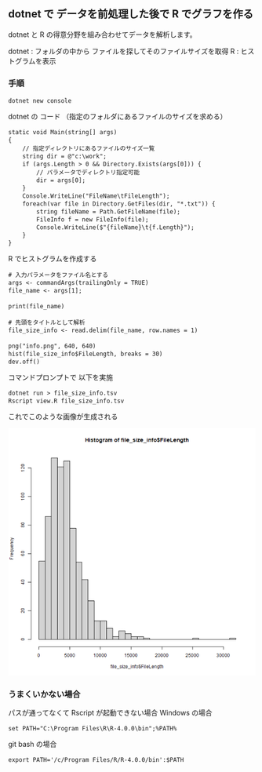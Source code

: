 ## dotnet で データを前処理した後で R でグラフを作る
dotnet と R の得意分野を組み合わせてデータを解析します。

dotnet : フォルダの中から ファイルを探してそのファイルサイズを取得
R : ヒストグラムを表示

### 手順

```
dotnet new console
```

dotnet の コード （指定のフォルダにあるファイルのサイズを求める）
```
static void Main(string[] args)
{
    // 指定ディレクトリにあるファイルのサイズ一覧
    string dir = @"c:\work";
    if (args.Length > 0 && Directory.Exists(args[0])) {
        // パラメータでディレクトリ指定可能
        dir = args[0];
    }
    Console.WriteLine("FileName\tFileLength");
    foreach(var file in Directory.GetFiles(dir, "*.txt")) {
        string fileName = Path.GetFileName(file);
        FileInfo f = new FileInfo(file);
        Console.WriteLine($"{fileName}\t{f.Length}");
    }
}
```

R でヒストグラムを作成する
```
# 入力パラメータをファイル名とする
args <- commandArgs(trailingOnly = TRUE)
file_name <- args[1];

print(file_name)

# 先頭をタイトルとして解析
file_size_info <- read.delim(file_name, row.names = 1)

png("info.png", 640, 640)
hist(file_size_info$FileLength, breaks = 30)
dev.off()
```

コマンドプロンプトで 以下を実施
```
dotnet run > file_size_info.tsv
Rscript view.R file_size_info.tsv
```

これでこのような画像が生成される

![info.png](info.png)

### うまくいかない場合


パスが通ってなくて Rscript が起動できない場合
Windows の場合
```
set PATH="C:\Program Files\R\R-4.0.0\bin";%PATH%
```

git bash の場合
```
export PATH='/c/Program Files/R/R-4.0.0/bin':$PATH
```



